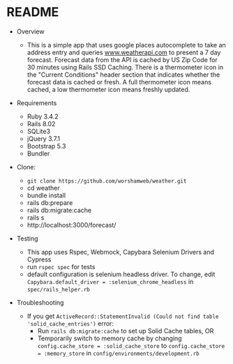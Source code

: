 # README

* Overview
  * This is a simple app that uses google places autocomplete to take an address entry and queries www.weatherapi.com 
  to present a 7 day forecast.  Forecast data from the API is cached by US Zip Code for 30 minutes using Rails SSD Caching. 
  There is a thermometer icon in the "Current Conditions" header section that indicates whether the forecast data is 
  cached or fresh. A full thermometer icon means cached, a low thermometer icon means freshly updated.


* Requirements
  * Ruby 3.4.2
  * Rails 8.02
  * SQLite3
  * jQuery 3.7.1
  * Bootstrap 5.3
  * Bundler

* Clone:
  * `git clone https://github.com/worshamweb/weather.git`
  * cd weather
  * bundle install
  * rails db:prepare
  * rails db:migrate:cache
  * rails s
  * http://localhost:3000/forecast/

* Testing
  * This app uses Rspec, Webmock, Capybara Selenium Drivers and Cypress
  * run `rspec spec` for tests
  * default configuration is selenium headless driver. To change, edit `Capybara.default_driver = :selenium_chrome_headless`
  in `spec/rails_helper.rb`

* Troubleshooting
  * If you get `ActiveRecord::StatementInvalid (Could not find table 'solid_cache_entries')` error:
    * Run `rails db:migrate:cache` to set up Solid Cache tables, OR
    * Temporarily switch to memory cache by changing `config.cache_store = :solid_cache_store` to `config.cache_store = :memory_store` in `config/environments/development.rb`
  
